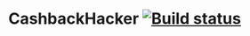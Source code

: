 # CashbackHacker [![Build status](https://ci.appveyor.com/api/projects/status/n4yqtcyo8pp77t2m?svg=true)](https://ci.appveyor.com/project/MrKarlino/cashbackhacker)
